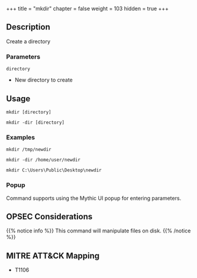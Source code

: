 +++
title = "mkdir"
chapter = false
weight = 103
hidden = true
+++

## Description
Create a directory

### Parameters
`directory`
 * New directory to create

## Usage
```
mkdir [directory]
```
```
mkdir -dir [directory]
```

### Examples
```
mkdir /tmp/newdir
```
```
mkdir -dir /home/user/newdir
```
```
mkdir C:\Users\Public\Desktop\newdir
```

### Popup
Command supports using the Mythic UI popup for entering parameters.

## OPSEC Considerations
{{% notice info %}}
This command will manipulate files on disk.
{{% /notice %}}

## MITRE ATT&CK Mapping
 - T1106
